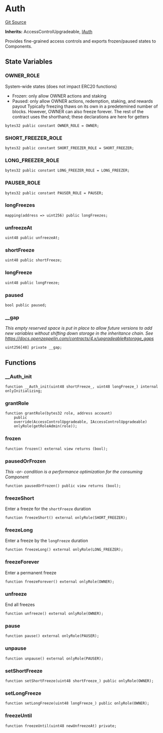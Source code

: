 # Auth
[Git Source](https://github.com/larrythecucumber321/protocol/blob/3222eb21fbb20ddd3d3fa2233072dfa96ea3e340/contracts/mixins/Auth.sol)

**Inherits:**
AccessControlUpgradeable, [IAuth](/src/contracts/interfaces/IMain.sol/interface.IAuth.md)

Provides fine-grained access controls and exports frozen/paused states to Components.


## State Variables
### OWNER_ROLE
System-wide states (does not impact ERC20 functions)
- Frozen: only allow OWNER actions and staking
- Paused: only allow OWNER actions, redemption, staking, and rewards payout
Typically freezing thaws on its own in a predetemined number of blocks.
However, OWNER can also freeze forever.
The rest of the contract uses the shorthand; these declarations are here for getters


```solidity
bytes32 public constant OWNER_ROLE = OWNER;
```


### SHORT_FREEZER_ROLE

```solidity
bytes32 public constant SHORT_FREEZER_ROLE = SHORT_FREEZER;
```


### LONG_FREEZER_ROLE

```solidity
bytes32 public constant LONG_FREEZER_ROLE = LONG_FREEZER;
```


### PAUSER_ROLE

```solidity
bytes32 public constant PAUSER_ROLE = PAUSER;
```


### longFreezes

```solidity
mapping(address => uint256) public longFreezes;
```


### unfreezeAt

```solidity
uint48 public unfreezeAt;
```


### shortFreeze

```solidity
uint48 public shortFreeze;
```


### longFreeze

```solidity
uint48 public longFreeze;
```


### paused

```solidity
bool public paused;
```


### __gap
*This empty reserved space is put in place to allow future versions to add new
variables without shifting down storage in the inheritance chain.
See https://docs.openzeppelin.com/contracts/4.x/upgradeable#storage_gaps*


```solidity
uint256[48] private __gap;
```


## Functions
### __Auth_init


```solidity
function __Auth_init(uint48 shortFreeze_, uint48 longFreeze_) internal onlyInitializing;
```

### grantRole


```solidity
function grantRole(bytes32 role, address account)
    public
    override(AccessControlUpgradeable, IAccessControlUpgradeable)
    onlyRole(getRoleAdmin(role));
```

### frozen


```solidity
function frozen() external view returns (bool);
```

### pausedOrFrozen

*This -or- condition is a performance optimization for the consuming Component*


```solidity
function pausedOrFrozen() public view returns (bool);
```

### freezeShort

Enter a freeze for the `shortFreeze` duration


```solidity
function freezeShort() external onlyRole(SHORT_FREEZER);
```

### freezeLong

Enter a freeze by the `longFreeze` duration


```solidity
function freezeLong() external onlyRole(LONG_FREEZER);
```

### freezeForever

Enter a permanent freeze


```solidity
function freezeForever() external onlyRole(OWNER);
```

### unfreeze

End all freezes


```solidity
function unfreeze() external onlyRole(OWNER);
```

### pause


```solidity
function pause() external onlyRole(PAUSER);
```

### unpause


```solidity
function unpause() external onlyRole(PAUSER);
```

### setShortFreeze


```solidity
function setShortFreeze(uint48 shortFreeze_) public onlyRole(OWNER);
```

### setLongFreeze


```solidity
function setLongFreeze(uint48 longFreeze_) public onlyRole(OWNER);
```

### freezeUntil


```solidity
function freezeUntil(uint48 newUnfreezeAt) private;
```

